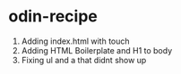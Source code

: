 # odin-recipe

1. Adding index.html with touch
2. Adding HTML Boilerplate and H1 to body
3. Fixing ul and a that didnt show up 
